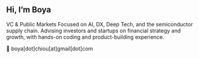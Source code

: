 ## Hi, I’m Boya

VC & Public Markets
Focused on AI, DX, Deep Tech, and the semiconductor supply chain. Advising investors and startups on financial strategy and growth, with hands-on coding and product-building experience.

📩 boya[dot]chiou[at]gmail[dot]com
